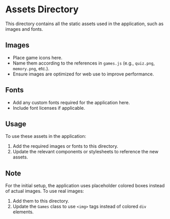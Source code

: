 # Assets Directory

This directory contains all the static assets used in the application, such as images and fonts.

## Images
- Place game icons here.
- Name them according to the references in `games.js` (e.g., `quiz.png`, `memory.png`, etc.).
- Ensure images are optimized for web use to improve performance.

## Fonts
- Add any custom fonts required for the application here.
- Include font licenses if applicable.

## Usage
To use these assets in the application:
1. Add the required images or fonts to this directory.
2. Update the relevant components or stylesheets to reference the new assets.

## Note
For the initial setup, the application uses placeholder colored boxes instead of actual images. To use real images:
1. Add them to this directory.
2. Update the `Games` class to use `<img>` tags instead of colored `div` elements.
